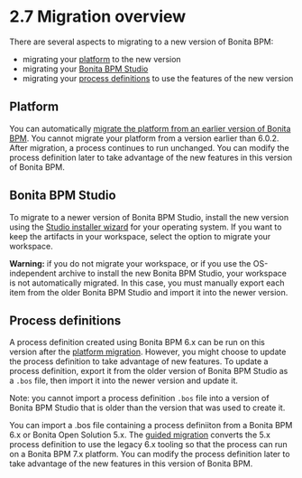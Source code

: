 # 2.7 Migration overview

There are several aspects to migrating to a new version of Bonita BPM: 

* migrating your [platform](#platform) to the new version
* migrating your [Bonita BPM Studio](#studio)
* migrating your [process definitions](#procdef) to use the features of the new version


## Platform


You can automatically [migrate the platform from an earlier version of Bonita BPM](/migrate-earlier-version-bonita-bpm.md). You cannot migrate your platform from a version earlier than 6.0.2\. 
After migration, a process continues to run unchanged. You can modify the process definition later to take advantage of the new features in this version of Bonita BPM.



## Bonita BPM Studio


To migrate to a newer version of Bonita BPM Studio, install the new version using the [Studio installer wizard](/bonita-bpm-studio-installation.md#installer) for your operating system.
If you want to keep the artifacts in your workspace, select the option to migrate your workspace. 


**Warning:** if you do not migrate your workspace, or if you use the OS-independent archive to install the new Bonita BPM Studio, 
your workspace is not automatically migrated. In this case, you must manually export each item from the older Bonita BPM Studio and import it into the newer version. 




## Process definitions


A process definition created using Bonita BPM 6.x can be run on this version after the [platform migration](/migrate-earlier-version-bonita-bpm.md). 
However, you might choose to update the process definition to take advantage of new features. 
To update a process definition, export it from the older version of Bonita BPM Studio as a `.bos` file, then import it into the 
newer version and update it.


Note: you cannot import a process definition `.bos` file into a version of Bonita BPM Studio that is older than the version 
that was used to create it.


You can import a .bos file containing a process definiiton from a Bonita BPM 6.x or Bonita Open Solution 5.x. 
The [guided migration](/migrate-process-bonita-open-solution-5x.md) converts the 5.x process definition to use the legacy 6.x tooling so that the process can run on a Bonita BPM 7.x platform. 
You can modify the process definition later to take advantage of the new features in this version of Bonita BPM.